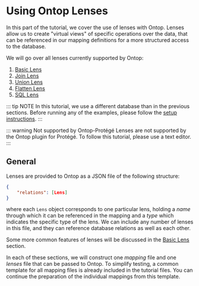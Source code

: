 # Using Ontop Lenses

In this part of the tutorial, we cover the use of lenses with Ontop. Lenses allow us to create "virtual views" of specific operations over the data, that can be referenced
in our mapping definitions for a more structured access to the database.

We will go over all lenses currently supported by Ontop:

1. [Basic Lens](basic-lens.md)
2. [Join Lens](join-lens.md)
3. [Union Lens](union-lens.md)
4. [Flatten Lens](flatten-lens.md)
5. [SQL Lens](sql-lens.md)

::: tip NOTE
In this tutorial, we use a different database than in the previous sections. Before running any of the examples, please follow the [setup instructions](setup).
:::

::: warning Not supported by Ontop-Protégé
Lenses are not supported by the Ontop plugin for Protégé. To follow this tutorial, please use a text editor.
:::


## General

Lenses are provided to Ontop as a JSON file of the following structure:
```json
{
    "relations": [Lens]
}
```
where each `Lens` object corresponds to one particular lens, holding a *name* through which it can be referenced in the mapping and a *type* which indicates the specific type of the lens.
We can include any number of lenses in this file, and they can reference database relations as well as each other.

Some more common features of lenses will be discussed in the [Basic Lens](basic-lens.md) section.

In each of these sections, we will construct one *mapping* file and one *lenses* file that can be passed to Ontop. To simplify testing, a common template for all mapping files is already included in the tutorial files. You can continue the preparation of the individual mappings from this template.
